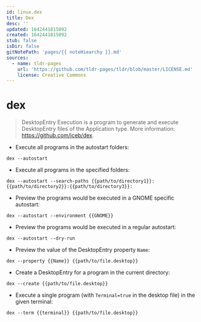 ```yaml
---
id: linux.dex
title: Dex
desc: ''
updated: 1642441815092
created: 1642441815092
stub: false
isDir: false
gitNotePath: 'pages/{{ noteHiearchy }}.md'
sources:
  - name: tldr-pages
    url: 'https://github.com/tldr-pages/tldr/blob/master/LICENSE.md'
    license: Creative Commons
---
```

# dex

> DesktopEntry Execution is a program to generate and execute DesktopEntry files of the Application type.
> More information: <https://github.com/jceb/dex>.

- Execute all programs in the autostart folders:

`dex --autostart`

- Execute all programs in the specified folders:

`dex --autostart --search-paths {{path/to/directory1}}:{{path/to/directory2}}:{{path/to/directory3}}:`

- Preview the programs would be executed in a GNOME specific autostart:

`dex --autostart --environment {{GNOME}}`

- Preview the programs would be executed in a regular autostart:

`dex --autostart --dry-run`

- Preview the value of the DesktopEntry property `Name`:

`dex --property {{Name}} {{path/to/file.desktop}}`

- Create a DesktopEntry for a program in the current directory:

`dex --create {{path/to/file.desktop}}`

- Execute a single program (with `Terminal=true` in the desktop file) in the given terminal:

`dex --term {{terminal}} {{path/to/file.desktop}}`


